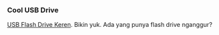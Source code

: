 ### Cool USB Drive

[USB Flash Drive Keren](http://www.evilmadscientist.com/article.php/usbkey). Bikin yuk. Ada yang punya flash drive nganggur?

<!-- {"time": "2008-04-17 20:14:04", "title": "Cool USB Drive"} -->
